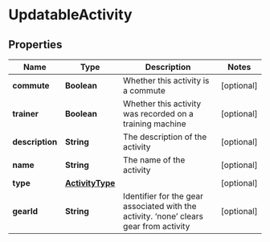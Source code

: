 # UpdatableActivity

## Properties
Name | Type | Description | Notes
------------ | ------------- | ------------- | -------------
**commute** | **Boolean** | Whether this activity is a commute |  [optional]
**trainer** | **Boolean** | Whether this activity was recorded on a training machine |  [optional]
**description** | **String** | The description of the activity |  [optional]
**name** | **String** | The name of the activity |  [optional]
**type** | [**ActivityType**](ActivityType.md) |  |  [optional]
**gearId** | **String** | Identifier for the gear associated with the activity. ‘none’ clears gear from activity |  [optional]
